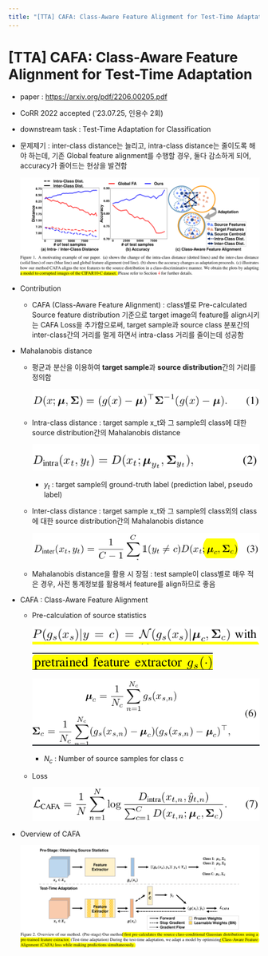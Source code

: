 ```yaml
---
title: "[TTA] CAFA: Class-Aware Feature Alignment for Test-Time Adaptation"
---
```

# [TTA] CAFA: Class-Aware Feature Alignment for Test-Time Adaptation

- paper : https://arxiv.org/pdf/2206.00205.pdf

- CoRR 2022 accepted ('23.07.25, 인용수 2회)

- downstream task : Test-Time Adaptation for Classification

- 문제제기 : inter-class distance는 늘리고, intra-class distance는 줄이도록 해야 하는데, 기존 Global feature alignment를 수행할 경우, 둘다 감소하게 되어, accuracy가 줄어드는 현상을 발견함

  ![](../images/2024-03-14/%EC%8A%A4%ED%81%AC%EB%A6%B0%EC%83%B7%202024-03-14%2023-51-54.png)

- Contribution

  - CAFA (Class-Aware Feature Alignment) : class별로 Pre-calculated Source feature distribution 기준으로 target image의 feature를 align시키는 CAFA Loss을 추가함으로써, target sample과 source class 분포간의 inter-class간의 거리를 멀게 하면서 intra-class 거리를 줄이는데 성공함

- Mahalanobis distance

  - 평균과 분산을 이용하여 **target sample**과 **source distribution**간의 거리를 정의함

    ![](../images/2024-03-14/%EC%8A%A4%ED%81%AC%EB%A6%B0%EC%83%B7%202024-03-14%2023-52-23.png)

  - Intra-class distance : target sample x_t와 그 sample의 class에 대한 source distribution간의 Mahalanobis distance

    ![](../images/2024-03-14/%EC%8A%A4%ED%81%AC%EB%A6%B0%EC%83%B7%202024-03-14%2023-52-43.png)

    - $y_t$ : target sample의 ground-truth label (prediction label, pseudo label)

  - Inter-class distance : target sample x_t와 그 sample의 class외의 class에 대한 source distribution간의 Mahalanobis distance

    ![](../images/2024-03-14/%EC%8A%A4%ED%81%AC%EB%A6%B0%EC%83%B7%202024-03-14%2023-53-07.png)

  - Mahalanobis distance을 활용 시 장점 : test sample이 class별로 매우 적은 경우, 사전 통계정보를 활용해서 feature를 align하므로 좋음



- CAFA : Class-Aware Feature Alignment

  - Pre-calculation of source statistics

    ![](../images/2024-03-14/%EC%8A%A4%ED%81%AC%EB%A6%B0%EC%83%B7%202024-03-14%2023-53-26.png)

    ![](../images/2024-03-14/%EC%8A%A4%ED%81%AC%EB%A6%B0%EC%83%B7%202024-03-14%2023-53-52.png)

    ![](../images/2024-03-14/%EC%8A%A4%ED%81%AC%EB%A6%B0%EC%83%B7%202024-03-14%2023-54-16.png)

    - $N_c$ : Number of source samples for class c

  - Loss

    ![](../images/2024-03-14/%EC%8A%A4%ED%81%AC%EB%A6%B0%EC%83%B7%202024-03-14%2023-54-33.png)

- Overview of CAFA

  ![](../images/2024-03-14/%EC%8A%A4%ED%81%AC%EB%A6%B0%EC%83%B7%202024-03-14%2023-54-56.png)
